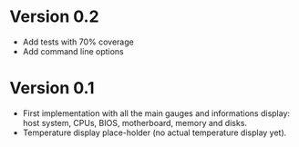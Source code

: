 Version 0.2
===========

* Add tests with 70% coverage
* Add command line options


Version 0.1
===========

* First implementation with all the main gauges and informations display: host system, CPUs, BIOS, motherboard, memory and disks.
* Temperature display place-holder (no actual temperature display yet).
